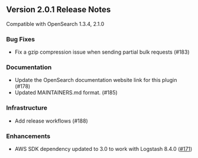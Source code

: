 ## Version 2.0.1 Release Notes
Compatible with OpenSearch 1.3.4, 2.1.0

### Bug Fixes
* Fix a gzip compression issue when sending partial bulk requests (#183)

### Documentation
* Update the OpenSearch documentation website link for this plugin (#178)
* Updated MAINTAINERS.md format. (#185)

### Infrastructure
* Add release workflows (#188)

### Enhancements
* AWS SDK dependency updated to 3.0 to work with Logstash 8.4.0 ([#171](https://github.com/opensearch-project/logstash-output-opensearch/pull/171))

